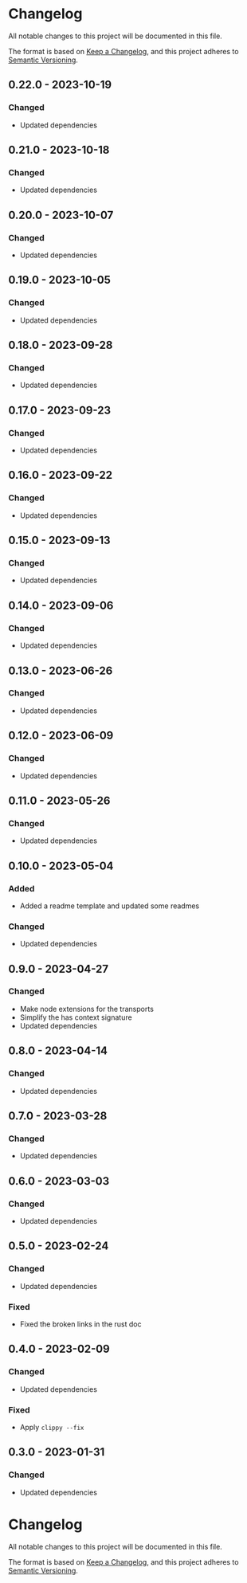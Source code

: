 # Changelog
All notable changes to this project will be documented in this file.

The format is based on [Keep a Changelog](https://keepachangelog.com/en/1.0.0/),
and this project adheres to [Semantic Versioning](https://semver.org/spec/v2.0.0.html).

## 0.22.0 - 2023-10-19

### Changed

- Updated dependencies

## 0.21.0 - 2023-10-18

### Changed

- Updated dependencies

## 0.20.0 - 2023-10-07

### Changed

- Updated dependencies

## 0.19.0 - 2023-10-05

### Changed

- Updated dependencies

## 0.18.0 - 2023-09-28

### Changed

- Updated dependencies

## 0.17.0 - 2023-09-23

### Changed

- Updated dependencies

## 0.16.0 - 2023-09-22

### Changed

- Updated dependencies

## 0.15.0 - 2023-09-13

### Changed

- Updated dependencies

## 0.14.0 - 2023-09-06

### Changed

- Updated dependencies

## 0.13.0 - 2023-06-26

### Changed

- Updated dependencies

## 0.12.0 - 2023-06-09

### Changed

- Updated dependencies

## 0.11.0 - 2023-05-26

### Changed

- Updated dependencies

## 0.10.0 - 2023-05-04

### Added

- Added a readme template and updated some readmes

### Changed

- Updated dependencies

## 0.9.0 - 2023-04-27

### Changed

- Make node extensions for the transports
- Simplify the has context signature
- Updated dependencies

## 0.8.0 - 2023-04-14

### Changed

- Updated dependencies

## 0.7.0 - 2023-03-28

### Changed

- Updated dependencies

## 0.6.0 - 2023-03-03

### Changed

- Updated dependencies

## 0.5.0 - 2023-02-24

### Changed

- Updated dependencies

### Fixed

- Fixed the broken links in the rust doc

## 0.4.0 - 2023-02-09

### Changed

- Updated dependencies

### Fixed

- Apply `clippy --fix`

## 0.3.0 - 2023-01-31

### Changed

- Updated dependencies

# Changelog
All notable changes to this project will be documented in this file.

The format is based on [Keep a Changelog](https://keepachangelog.com/en/1.0.0/),
and this project adheres to [Semantic Versioning](https://semver.org/spec/v2.0.0.html).
